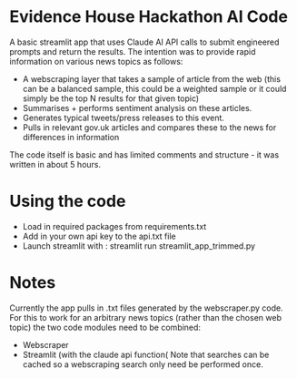 # Evidence House Hackathon AI Code
A basic streamlit app that uses Claude AI API calls to submit engineered prompts and return the results.
The intention was to provide rapid information on various news topics as follows:
  * A webscraping layer that takes a sample of article from the web (this can be a balanced sample, this could be a weighted sample or it could simply be the top N results for that given topic)
  * Summarises + performs sentiment analysis on these articles.
  * Generates typical tweets/press releases to this event.
  * Pulls in relevant gov.uk articles and compares these to the news for differences in information

The code itself is basic and has limited comments and structure - it was written in about 5 hours. 

# Using the code 
* Load in required packages from requirements.txt
* Add in your own api key to the api.txt file
* Launch streamlit with : streamlit run streamlit_app_trimmed.py

# Notes
Currently the app pulls in .txt files generated by the webscraper.py code. For this to work for an arbitrary news topics (rather than the chosen web topic) the two code modules need to be combined:
* Webscraper
* Streamlit (with the claude api function(
Note that searches can be cached so a webscraping search only need be performed once.
